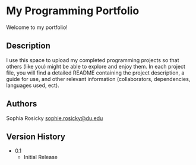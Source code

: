# My Programming Portfolio

Welcome to my portfolio!

## Description

I use this space to upload my completed programming projects so that others (like you) might be able to explore and enjoy them. In each project file, you will find a detailed README containing the project description, a guide for use, and other relevant information (collaborators, dependencies, languages used, ect). 


## Authors

Sophia Rosicky
sophie.rosicky@du.edu


## Version History

* 0.1
    * Initial Release


